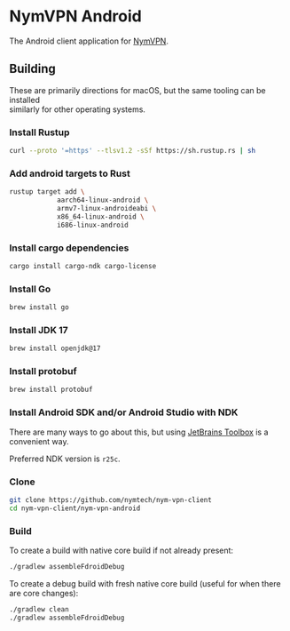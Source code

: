 # NymVPN Android

The Android client application for [NymVPN](https://nym.com).

## Building

These are primarily directions for macOS, but the same tooling can be installed \
similarly for other operating systems.

### Install Rustup

```sh
curl --proto '=https' --tlsv1.2 -sSf https://sh.rustup.rs | sh
```

### Add android targets to Rust

```sh
rustup target add \
            aarch64-linux-android \
            armv7-linux-androideabi \
            x86_64-linux-android \
            i686-linux-android
```

### Install cargo dependencies

```sh
cargo install cargo-ndk cargo-license
```

### Install Go

```sh
brew install go
```

### Install JDK 17

```sh
brew install openjdk@17
```

### Install protobuf

```sh
brew install protobuf
```

### Install Android SDK and/or Android Studio with NDK

There are many ways to go about this, but using [JetBrains Toolbox](https://www.jetbrains.com/toolbox-app/) is a convenient way.

Preferred NDK version is `r25c`.

### Clone

```sh
git clone https://github.com/nymtech/nym-vpn-client
cd nym-vpn-client/nym-vpn-android
```

### Build

To create a build with native core build if not already present:
```sh
./gradlew assembleFdroidDebug
```

To create a debug build with fresh native core build (useful for when there are core changes):
```sh
./gradlew clean
./gradlew assembleFdroidDebug
```



